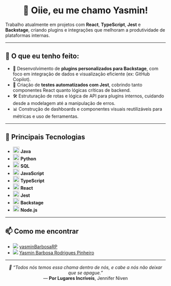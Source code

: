 <h1 align="center">👋 Oiie, eu me chamo Yasmin!</h1>

Trabalho atualmente em projetos com **React**, **TypeScript**, **Jest** e **Backstage**, criando plugins e integrações que melhoram a produtividade de plataformas internas.

---

## 🚀 O que eu tenho feito:

- 🔧 Desenvolvimento de **plugins personalizados para Backstage**, com foco em integração de dados e visualização eficiente (ex: GitHub Copilot).
- 🧪 Criação de **testes automatizados com Jest**, cobrindo tanto componentes React quanto lógicas críticas de backend.
- 🛠️ Estruturação de rotas e lógica de API para plugins internos, cuidando desde a modelagem até a manipulação de erros.
- 📊 Construção de dashboards e componentes visuais reutilizáveis para métricas e uso de ferramentas.

---

## 🧩 Principais Tecnologias

- <img src="https://cdn.jsdelivr.net/gh/devicons/devicon/icons/java/java-original.svg" width="20"/> **Java**
- <img src="https://cdn.jsdelivr.net/gh/devicons/devicon/icons/python/python-original.svg" width="20"/> **Python**
- <img src="https://cdn.jsdelivr.net/gh/devicons/devicon/icons/mysql/mysql-original.svg" width="20"/> **SQL**
- <img src="https://cdn.jsdelivr.net/gh/devicons/devicon/icons/javascript/javascript-original.svg" width="20"/> **JavaScript**
- <img src="https://cdn.jsdelivr.net/gh/devicons/devicon/icons/typescript/typescript-original.svg" width="20"/> **TypeScript**
- <img src="https://cdn.jsdelivr.net/gh/devicons/devicon/icons/react/react-original.svg" width="20"/> **React**
- <img src="https://cdn.jsdelivr.net/gh/devicons/devicon/icons/jest/jest-plain.svg" width="20"/> **Jest**
- <img src="https://avatars.githubusercontent.com/u/69843787?s=200&v=4" width="20"/> **Backstage**
- <img src="https://cdn.jsdelivr.net/gh/devicons/devicon/icons/nodejs/nodejs-original.svg" width="20"/> **Node.js**

---

## 📫 Como me encontrar

- <img src="https://img.shields.io/badge/GitHub-100000?style=for-the-badge&logo=github&logoColor=white"/> <a href="https://github.com/yasminBarbosaRP" target="_blank">yasminBarbosaRP</a>
- <img src="https://img.shields.io/badge/LinkedIn-0A66C2?style=for-the-badge&logo=linkedin&logoColor=white"/> <a href="https://www.linkedin.com/in/yasmin-barbosa-rodrigues-pinheiro-27a341301/" target="_blank">Yasmin Barbosa Rodrigues Pinheiro</a>

---

<p align="center"><em>💬 “Todos nós temos essa chama dentro de nós, e cabe a nós não deixar que se apague.”</em><br>— <strong>Por Lugares Incríveis</strong>, Jennifer Niven</p>
